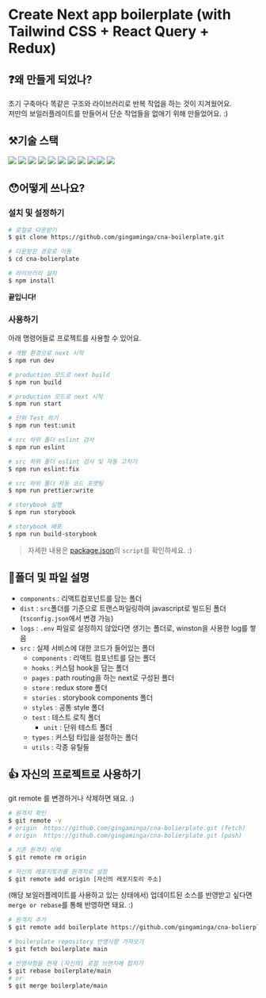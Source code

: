 # Create Next app boilerplate (with Tailwind CSS + React Query + Redux)

## ❓왜 만들게 되었나?

초기 구축마다 똑같은 구조와 라이브러리로 반복 작업을 하는 것이 지겨웠어요.<br/>
저만의 보일러플레이트를 만들어서 단순 작업들을 없애기 위해 만들었어요. :)

## ⚒기술 스택

<img src="https://img.shields.io/badge/Typescript-3178C6?style=flat&logo=typescript&logoColor=white"/> <img src="https://img.shields.io/badge/Next-000000?style=flat&logo=Next.js&logoColor=white"/> <img src="https://img.shields.io/badge/TailwindCSS-06B6D4?style=flat&logo=TailwindCSS&logoColor=white"/> <img src="https://img.shields.io/badge/DaisyUI-5A0EF8?style=flat&logo=daisyui&logoColor=white"/> <img src="https://img.shields.io/badge/React_Query-FF4154?style=flat&logo=reactquery&logoColor=white"/> <img src="https://img.shields.io/badge/Redux-764ABC?style=flat&logo=redux&logoColor=white"/> <img src="https://img.shields.io/badge/Storybook-FF4785?style=flat&logo=storybook&logoColor=white"/> <img src="https://img.shields.io/badge/Jest-C21325?style=flat&logo=jest&logoColor=white"/> <img src="https://img.shields.io/badge/Prettier-F7B93E?style=flat&logo=prettier&logoColor=black"/> <img src="https://img.shields.io/badge/ESLint-4B32C3?style=flat&logo=eslint&logoColor=white"/> <img src="https://img.shields.io/badge/NPM-yellow?style=flat&logo=npm&logoColor=white"/>

## 😯어떻게 쓰나요?

### 설치 및 설정하기

```bash
# 로컬로 다운받기
$ git clone https://github.com/gingaminga/cna-boilerplate.git

# 다운받은 경로로 이동
$ cd cna-bolierplate

# 라이브러리 설치
$ npm install
```

**끝입니다!**

### 사용하기

아래 명령어들로 프로젝트를 사용할 수 있어요.

```bash
# 개발 환경으로 next 시작
$ npm run dev

# production 모드로 next build
$ npm run build

# production 모드로 next 시작
$ npm run start

# 단위 Test 하기
$ npm run test:unit

# src 하위 폴더 eslint 검사
$ npm run eslint

# src 하위 폴더 eslint 검사 및 자동 고치기
$ npm run eslint:fix

# src 하위 폴더 자동 코드 포맷팅
$ npm run prettier:write

# storybook 실행
$ npm run storybook

# storybook 배포
$ npm run build-storybook
```

> 자세한 내용은 [package.json](https://github.com/gingaminga/cna-bolierplate/blob/main/package.json)의 `script`를 확인하세요. :)

## 📁폴더 및 파일 설명

- `components` : 리액트컴포넌트를 담는 폴더
- `dist` : `src`폴더를 기준으로 트랜스파일링하여 javascript로 빌드된 폴더(`tsconfig.json`에서 변경 가능)
- `logs` : `.env` 파일로 설정하지 않았다면 생기는 폴더로, winston을 사용한 log를 쌓음
- `src` : 실제 서비스에 대한 코드가 들어있는 폴더
  - `components` : 리액트 컴포넌트를 담는 폴더
  - `hooks` : 커스텀 hook을 담는 폴더
  - `pages` : path routing을 하는 next로 구성된 폴더
  - `store` : redux store 폴더
  - `stories` : storybook components 폴더
  - `styles` : 공통 style 폴더
  - `test` : 테스트 로직 폴더
    - `unit` : 단위 테스트 폴더
  - `types` : 커스텀 타입을 설정하는 폴더
  - `utils` : 각종 유틸들

## 👍 자신의 프로젝트로 사용하기

git remote 를 변경하거나 삭제하면 돼요. :)

```bash
# 원격지 확인
$ git remote -v
# origin  https://github.com/gingaminga/cna-bolierplate.git (fetch)
# origin  https://github.com/gingaminga/cna-bolierplate.git (push)

# 기존 원격지 삭제
$ git remote rm origin

# 자신의 레포지토리를 원격지로 설정
$ git remote add origin [자신의 레포지토리 주소]
```

(해당 보일러플레이트를 사용하고 있는 상태에서) 업데이트된 소스를 반영받고 싶다면 `merge or rebase`를 통해 반영하면 돼요. :)

```bash
# 원격지 추가
$ git remote add boilerplate https://github.com/gingaminga/cna-bolierplate.git

# boilerplate repository 반영사항 가져오기
$ git fetch boilerplate main

# 반영사항을 현재 (자신의) 로컬 브랜치에 합치기
$ git rebase boilerplate/main
# or
$ git merge boilerplate/main
```
